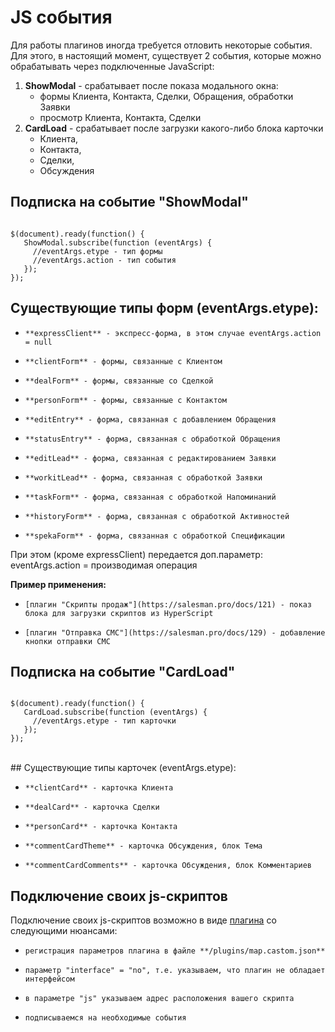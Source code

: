 # JS события

Для работы плагинов иногда требуется отловить некоторые события. Для этого, в настоящий момент, существует 2 события, которые можно обрабатывать через подключенные JavaScript:

1. **ShowModal** - срабатывает после показа модального окна:
    * формы Клиента, Контакта, Сделки, Обращения, обработки Заявки
    * просмотр Клиента, Контакта, Сделки
2. **CardLoad** - срабатывает после загрузки какого-либо блока карточки
    * Клиента,
    * Контакта,
    * Сделки,
    * Обсуждения

## Подписка на событие "ShowModal"
<pre><code class="js">
$(document).ready(function() {
   ShowModal.subscribe(function (eventArgs) {
     //eventArgs.etype - тип формы
     //eventArgs.action - тип события
   });
});
</code></pre>

## Существующие типы форм (eventArgs.etype):

*     **expressClient** - экспресс-форма, в этом случае eventArgs.action = null
*     **clientForm** - формы, связанные с Клиентом
*     **dealForm** - формы, связанные со Сделкой
*     **personForm** - формы, связанные с Контактом
*     **editEntry** - форма, связанная с добавлением Обращения
*     **statusEntry** - форма, связанная с обработкой Обращения
*     **editLead** - форма, связанная с редактированием Заявки
*     **workitLead** - форма, связанная с обработкой Заявки
*     **taskForm** - форма, связанная с обработкой Напоминаний
*     **historyForm** - форма, связанная с обработкой Активностей
*     **spekaForm** - форма, связанная с обработкой Спецификации

При этом (кроме expressClient) передается доп.параметр: eventArgs.action = производимая операция

**Пример применения:**

*     [плагин "Скрипты продаж"](https://salesman.pro/docs/121) - показ блока для загрузки скриптов из HyperScript
*     [плагин "Отправка СМС"](https://salesman.pro/docs/129) - добавление кнопки отправки СМС

## Подписка на событие "CardLoad"

<pre><code class="js">
$(document).ready(function() {
   CardLoad.subscribe(function (eventArgs) {
     //eventArgs.etype - тип карточки
   });
});
</code></pre>

<br>
## Существующие типы карточек (eventArgs.etype):

*     **clientCard** - карточка Клиента
*     **dealCard** - карточка Сделки
*     **personCard** - карточка Контакта
*     **commentCardTheme** - карточка Обсуждения, блок Тема
*     **commentCardComments** - карточка Обсуждения, блок Комментариев

## Подключение своих js-скриптов

Подключение своих js-скриптов возможно в виде [плагина](#plugins) со следующими нюансами:

*     регистрация параметров плагина в файле **/plugins/map.castom.json**
*     параметр "interface" = "no", т.е. указываем, что плагин не обладает интерфейсом
*     в параметре "js" указываем адрес расположения вашего скрипта
*     подписываемся на необходимые события
